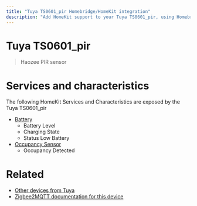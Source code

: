 ```yaml
---
title: "Tuya TS0601_pir Homebridge/HomeKit integration"
description: "Add HomeKit support to your Tuya TS0601_pir, using Homebridge, Zigbee2MQTT and homebridge-z2m."
---
```

<!---
This file has been GENERATED using src/docgen/docgen.ts
DO NOT EDIT THIS FILE MANUALLY!
-->
# Tuya TS0601_pir
> Haozee PIR sensor


# Services and characteristics
The following HomeKit Services and Characteristics are exposed by
the Tuya TS0601_pir

* [Battery](../../battery.md)
  * Battery Level
  * Charging State
  * Status Low Battery
* [Occupancy Sensor](../../sensors.md)
  * Occupancy Detected


# Related
* [Other devices from Tuya](../index.md#tuya)
* [Zigbee2MQTT documentation for this device](https://www.zigbee2mqtt.io/devices/TS0601_pir.html)